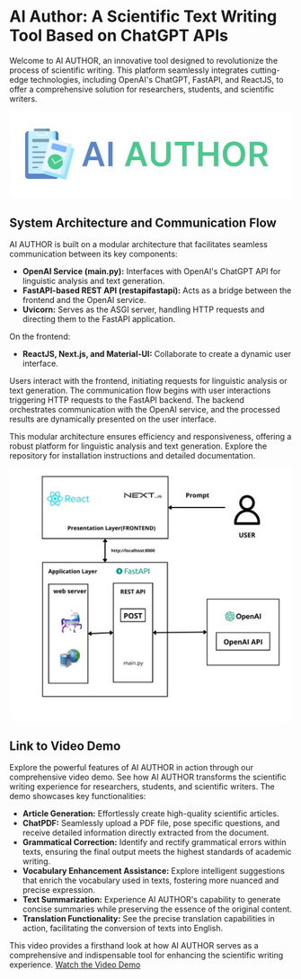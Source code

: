 # AI Author: A Scientific Text Writing Tool Based on ChatGPT APIs

Welcome to AI AUTHOR, an innovative tool designed to revolutionize the process of scientific writing. This platform seamlessly integrates cutting-edge technologies, including OpenAI's ChatGPT, FastAPI, and ReactJS, to offer a comprehensive solution for researchers, students, and scientific writers.

![Project logo](https://github.com/AyaElAmari/AI_AUTHOR_FINAL_PROJECT/blob/main/AI_AUTHOR-logo.png)

## System Architecture and Communication Flow

AI AUTHOR is built on a modular architecture that facilitates seamless communication between its key components:

- **OpenAI Service (main.py):** Interfaces with OpenAI's ChatGPT API for linguistic analysis and text generation.
- **FastAPI-based REST API (restapifastapi):** Acts as a bridge between the frontend and the OpenAI service.
- **Uvicorn:** Serves as the ASGI server, handling HTTP requests and directing them to the FastAPI application.

On the frontend:

- **ReactJS, Next.js, and Material-UI:** Collaborate to create a dynamic user interface.

Users interact with the frontend, initiating requests for linguistic analysis or text generation. The communication flow begins with user interactions triggering HTTP requests to the FastAPI backend. The backend orchestrates communication with the OpenAI service, and the processed results are dynamically presented on the user interface.

This modular architecture ensures efficiency and responsiveness, offering a robust platform for linguistic analysis and text generation. Explore the repository for installation instructions and detailed documentation.

![Project Architecture](https://github.com/AyaElAmari/AI_AUTHOR_FINAL_PROJECT/blob/main/architecture_AI_Author.png)

## Link to Video Demo

Explore the powerful features of AI AUTHOR in action through our comprehensive video demo. See how AI AUTHOR transforms the scientific writing experience for researchers, students, and scientific writers. The demo showcases key functionalities:

- **Article Generation:** Effortlessly create high-quality scientific articles.
- **ChatPDF:** Seamlessly upload a PDF file, pose specific questions, and receive detailed information directly extracted from the document.
- **Grammatical Correction:** Identify and rectify grammatical errors within texts, ensuring the final output meets the highest standards of academic writing.
- **Vocabulary Enhancement Assistance:** Explore intelligent suggestions that enrich the vocabulary used in texts, fostering more nuanced and precise expression.
- **Text Summarization:** Experience AI AUTHOR's capability to generate concise summaries while preserving the essence of the original content.
- **Translation Functionality:** See the precise translation capabilities in action, facilitating the conversion of texts into English.

This video provides a firsthand look at how AI AUTHOR serves as a comprehensive and indispensable tool for enhancing the scientific writing experience. [Watch the Video Demo](https://drive.google.com/file/d/1YV13-MRoontcunXIbTmx0Xpa_E-Bb5q8/view?usp=drive_link)
